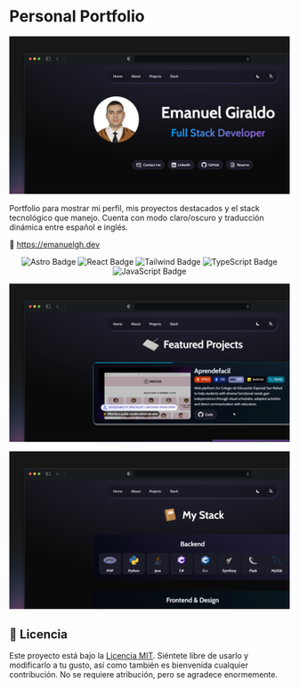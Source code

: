 # Personal Portfolio

![Hero del Portfolio](doc/Portfolio_screenshot_1.png)

Portfolio para mostrar mi perfil, mis proyectos destacados y el stack tecnológico que manejo. Cuenta con modo claro/oscuro y traducción dinámica entre español e inglés.

📌 https://emanuelgh.dev


<div align="center">
    <p></p>
    <img alt="Astro Badge" src="https://img.shields.io/badge/Astro-black?logo=astro&logoColor=white">
    <img alt="React Badge" src="https://img.shields.io/badge/React-%23087EA4?logo=react&logoColor=white">
    <img alt="Tailwind Badge" src="https://img.shields.io/badge/Tailwind%20CSS-%23003159?logo=tailwindcss&logoColor=%2338bdf8">
    <img alt="TypeScript Badge" src="https://img.shields.io/badge/TypeScript-black?logo=typescript&logoColor=%232d79c7">
    <img alt="JavaScript Badge" src="https://img.shields.io/badge/JavaScript-black?logo=javascript">
    <p></p>
</div>


![Proyectos del Portfolio](doc/Portfolio_screenshot_2.png)

![Stack del Portfolio](doc/Portfolio_screenshot_3.png)


## 📄 Licencia

Este proyecto está bajo la [Licencia MIT](LICENSE). Siéntete libre de usarlo y modificarlo a tu gusto, así como también es bienvenida cualquier contribución. No se requiere atribución, pero se agradece enormemente.